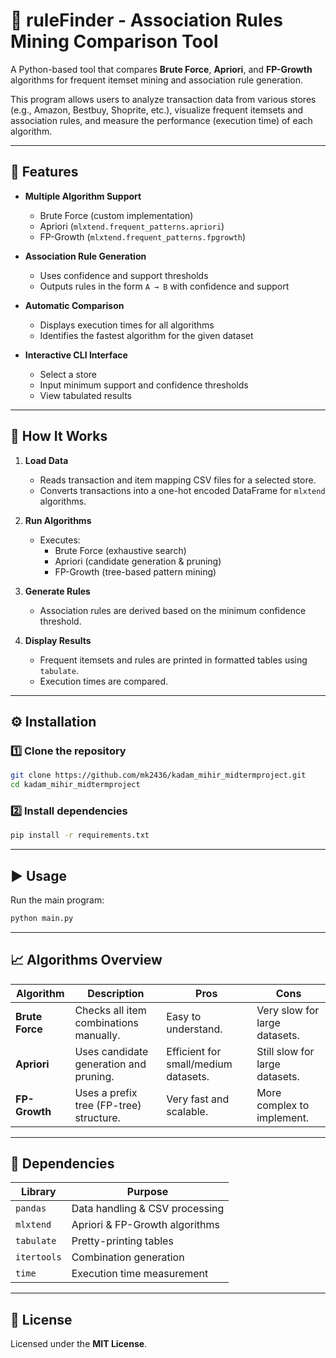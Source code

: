 # 🛒 ruleFinder - Association Rules Mining Comparison Tool

A Python-based tool that compares **Brute Force**, **Apriori**, and **FP-Growth** algorithms for frequent itemset mining and association rule generation.

This program allows users to analyze transaction data from various stores (e.g., Amazon, Bestbuy, Shoprite, etc.), visualize frequent itemsets and association rules, and measure the performance (execution time) of each algorithm.

---

## 📘 Features

- **Multiple Algorithm Support**
  - Brute Force (custom implementation)
  - Apriori (`mlxtend.frequent_patterns.apriori`)
  - FP-Growth (`mlxtend.frequent_patterns.fpgrowth`)

- **Association Rule Generation**
  - Uses confidence and support thresholds
  - Outputs rules in the form `A → B` with confidence and support

- **Automatic Comparison**
  - Displays execution times for all algorithms
  - Identifies the fastest algorithm for the given dataset

- **Interactive CLI Interface**
  - Select a store
  - Input minimum support and confidence thresholds
  - View tabulated results

---

## 🧠 How It Works

1. **Load Data**
   - Reads transaction and item mapping CSV files for a selected store.
   - Converts transactions into a one-hot encoded DataFrame for `mlxtend` algorithms.

2. **Run Algorithms**
   - Executes:
     - Brute Force (exhaustive search)
     - Apriori (candidate generation & pruning)
     - FP-Growth (tree-based pattern mining)

3. **Generate Rules**
   - Association rules are derived based on the minimum confidence threshold.

4. **Display Results**
   - Frequent itemsets and rules are printed in formatted tables using `tabulate`.
   - Execution times are compared.

---

## ⚙️ Installation

### 1️⃣ Clone the repository
```bash
git clone https://github.com/mk2436/kadam_mihir_midtermproject.git
cd kadam_mihir_midtermproject
```

### 2️⃣ Install dependencies
```bash
pip install -r requirements.txt
```

---

## ▶️ Usage

Run the main program:
```bash
python main.py
```

---

## 📈 Algorithms Overview

| Algorithm | Description | Pros | Cons |
|------------|-------------|------|------|
| **Brute Force** | Checks all item combinations manually. | Easy to understand. | Very slow for large datasets. |
| **Apriori** | Uses candidate generation and pruning. | Efficient for small/medium datasets. | Still slow for large datasets. |
| **FP-Growth** | Uses a prefix tree (FP-tree) structure. | Very fast and scalable. | More complex to implement. |

---

## 🧩 Dependencies

| Library | Purpose |
|----------|----------|
| `pandas` | Data handling & CSV processing |
| `mlxtend` | Apriori & FP-Growth algorithms |
| `tabulate` | Pretty-printing tables |
| `itertools` | Combination generation |
| `time` | Execution time measurement |

---


## 🪪 License

Licensed under the **MIT License**.